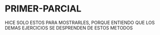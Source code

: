 # PRIMER-PARCIAL

HICE SOLO ESTOS PARA MOSTRARLES, PORQUE ENTIENDO QUE LOS DEMAS EJERCICIOS SE DESPRENDEN DE ESTOS METODOS
